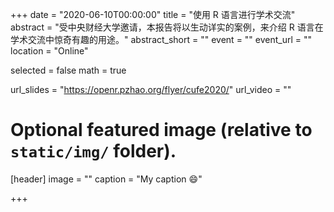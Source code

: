 +++
date = "2020-06-10T00:00:00"
title = "使用 R 语言进行学术交流"
abstract = "受中央财经大学邀请，本报告将以生动详实的案例，来介绍 R 语言在学术交流中惊奇有趣的用途。"
abstract_short = ""
event = ""
event_url = ""
location = "Online"

selected = false
math = true

url_slides = "https://openr.pzhao.org/flyer/cufe2020/"
url_video = ""

# Optional featured image (relative to `static/img/` folder).
[header]
image = ""
caption = "My caption :smile:"

+++

